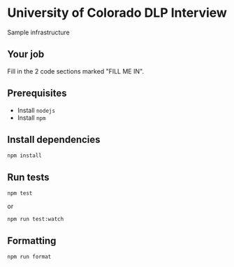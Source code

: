 # University of Colorado DLP Interview

Sample infrastructure

## Your job

Fill in the 2 code sections marked "FILL ME IN".

## Prerequisites

-   Install `nodejs`
-   Install `npm`

## Install dependencies

    npm install

## Run tests

    npm test

or

    npm run test:watch

## Formatting

    npm run format
